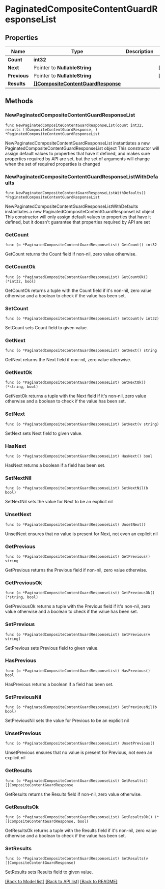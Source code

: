 # PaginatedCompositeContentGuardResponseList

## Properties

Name | Type | Description | Notes
------------ | ------------- | ------------- | -------------
**Count** | **int32** |  | 
**Next** | Pointer to **NullableString** |  | [optional] 
**Previous** | Pointer to **NullableString** |  | [optional] 
**Results** | [**[]CompositeContentGuardResponse**](CompositeContentGuardResponse.md) |  | 

## Methods

### NewPaginatedCompositeContentGuardResponseList

`func NewPaginatedCompositeContentGuardResponseList(count int32, results []CompositeContentGuardResponse, ) *PaginatedCompositeContentGuardResponseList`

NewPaginatedCompositeContentGuardResponseList instantiates a new PaginatedCompositeContentGuardResponseList object
This constructor will assign default values to properties that have it defined,
and makes sure properties required by API are set, but the set of arguments
will change when the set of required properties is changed

### NewPaginatedCompositeContentGuardResponseListWithDefaults

`func NewPaginatedCompositeContentGuardResponseListWithDefaults() *PaginatedCompositeContentGuardResponseList`

NewPaginatedCompositeContentGuardResponseListWithDefaults instantiates a new PaginatedCompositeContentGuardResponseList object
This constructor will only assign default values to properties that have it defined,
but it doesn't guarantee that properties required by API are set

### GetCount

`func (o *PaginatedCompositeContentGuardResponseList) GetCount() int32`

GetCount returns the Count field if non-nil, zero value otherwise.

### GetCountOk

`func (o *PaginatedCompositeContentGuardResponseList) GetCountOk() (*int32, bool)`

GetCountOk returns a tuple with the Count field if it's non-nil, zero value otherwise
and a boolean to check if the value has been set.

### SetCount

`func (o *PaginatedCompositeContentGuardResponseList) SetCount(v int32)`

SetCount sets Count field to given value.


### GetNext

`func (o *PaginatedCompositeContentGuardResponseList) GetNext() string`

GetNext returns the Next field if non-nil, zero value otherwise.

### GetNextOk

`func (o *PaginatedCompositeContentGuardResponseList) GetNextOk() (*string, bool)`

GetNextOk returns a tuple with the Next field if it's non-nil, zero value otherwise
and a boolean to check if the value has been set.

### SetNext

`func (o *PaginatedCompositeContentGuardResponseList) SetNext(v string)`

SetNext sets Next field to given value.

### HasNext

`func (o *PaginatedCompositeContentGuardResponseList) HasNext() bool`

HasNext returns a boolean if a field has been set.

### SetNextNil

`func (o *PaginatedCompositeContentGuardResponseList) SetNextNil(b bool)`

 SetNextNil sets the value for Next to be an explicit nil

### UnsetNext
`func (o *PaginatedCompositeContentGuardResponseList) UnsetNext()`

UnsetNext ensures that no value is present for Next, not even an explicit nil
### GetPrevious

`func (o *PaginatedCompositeContentGuardResponseList) GetPrevious() string`

GetPrevious returns the Previous field if non-nil, zero value otherwise.

### GetPreviousOk

`func (o *PaginatedCompositeContentGuardResponseList) GetPreviousOk() (*string, bool)`

GetPreviousOk returns a tuple with the Previous field if it's non-nil, zero value otherwise
and a boolean to check if the value has been set.

### SetPrevious

`func (o *PaginatedCompositeContentGuardResponseList) SetPrevious(v string)`

SetPrevious sets Previous field to given value.

### HasPrevious

`func (o *PaginatedCompositeContentGuardResponseList) HasPrevious() bool`

HasPrevious returns a boolean if a field has been set.

### SetPreviousNil

`func (o *PaginatedCompositeContentGuardResponseList) SetPreviousNil(b bool)`

 SetPreviousNil sets the value for Previous to be an explicit nil

### UnsetPrevious
`func (o *PaginatedCompositeContentGuardResponseList) UnsetPrevious()`

UnsetPrevious ensures that no value is present for Previous, not even an explicit nil
### GetResults

`func (o *PaginatedCompositeContentGuardResponseList) GetResults() []CompositeContentGuardResponse`

GetResults returns the Results field if non-nil, zero value otherwise.

### GetResultsOk

`func (o *PaginatedCompositeContentGuardResponseList) GetResultsOk() (*[]CompositeContentGuardResponse, bool)`

GetResultsOk returns a tuple with the Results field if it's non-nil, zero value otherwise
and a boolean to check if the value has been set.

### SetResults

`func (o *PaginatedCompositeContentGuardResponseList) SetResults(v []CompositeContentGuardResponse)`

SetResults sets Results field to given value.



[[Back to Model list]](../README.md#documentation-for-models) [[Back to API list]](../README.md#documentation-for-api-endpoints) [[Back to README]](../README.md)


